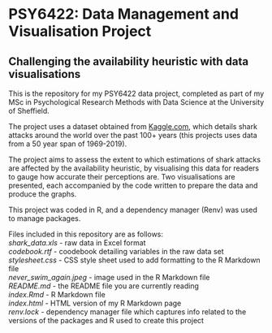 # PSY6422: Data Management and Visualisation Project

## Challenging the availability heuristic with data visualisations

This is the repository for my PSY6422 data project, completed as part of my MSc in Psychological Research Methods with Data Science at the University of Sheffield.

The project uses a dataset obtained from [Kaggle.com](https://www.kaggle.com/ncsaayali/shark-attack-dataset), which details shark attacks around the world over the past 100+ years (this projects uses data from a 50 year span of 1969-2019).

The project aims to assess the extent to which estimations of shark attacks are affected by the availability heuristic, by visualising this data for readers to gauge how accurate their perceptions are. Two visualisations are presented, each accompanied by the code written to prepare the data and produce the graphs.

This project was coded in R, and a dependency manager (Renv) was used to manage packages.

Files included in this repository are as follows:  
*shark_data.xls* - raw data in Excel format  
*codebook.rtf* - coodebook detailing variables in the raw data set  
*stylesheet.css* - CSS style sheet used to add formatting to the R Markdown file  
*never_swim_again.jpeg* - image used in the R Markdown file  
*README.md* - the README file you are currently reading  
*index.Rmd* - R Markdown file  
*index.html* - HTML version of my R Markdown page  
*renv.lock* - dependency manager file which captures info related to the versions of the packages and R used to create this project
